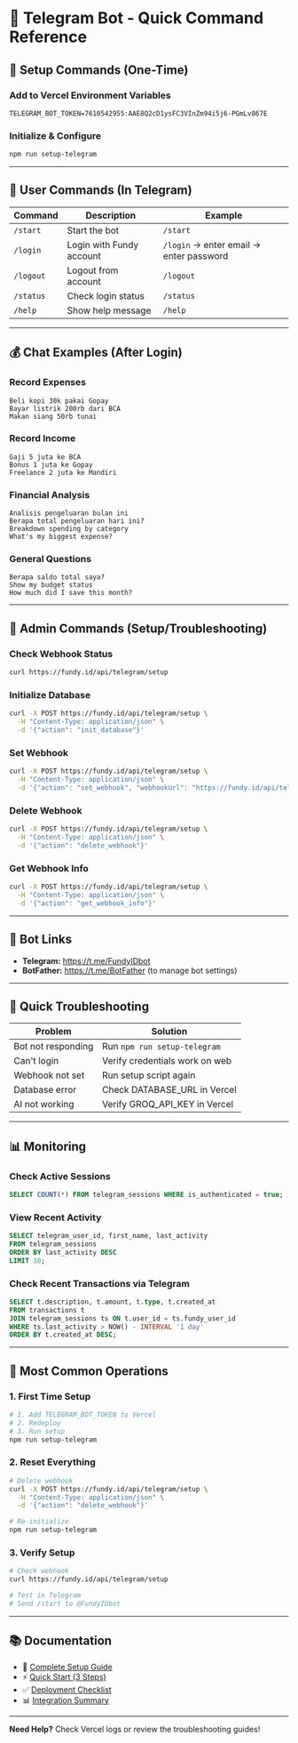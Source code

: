 # 🎯 Telegram Bot - Quick Command Reference

## 🚀 Setup Commands (One-Time)

### Add to Vercel Environment Variables
```
TELEGRAM_BOT_TOKEN=7610542955:AAE8Q2cD1ysFC3VInZm94i5j6-PGmLv867E
```

### Initialize & Configure
```bash
npm run setup-telegram
```

---

## 💬 User Commands (In Telegram)

| Command | Description | Example |
|---------|-------------|---------|
| `/start` | Start the bot | `/start` |
| `/login` | Login with Fundy account | `/login` → enter email → enter password |
| `/logout` | Logout from account | `/logout` |
| `/status` | Check login status | `/status` |
| `/help` | Show help message | `/help` |

---

## 💰 Chat Examples (After Login)

### Record Expenses
```
Beli kopi 30k pakai Gopay
Bayar listrik 200rb dari BCA
Makan siang 50rb tunai
```

### Record Income
```
Gaji 5 juta ke BCA
Bonus 1 juta ke Gopay
Freelance 2 juta ke Mandiri
```

### Financial Analysis
```
Analisis pengeluaran bulan ini
Berapa total pengeluaran hari ini?
Breakdown spending by category
What's my biggest expense?
```

### General Questions
```
Berapa saldo total saya?
Show my budget status
How much did I save this month?
```

---

## 🔧 Admin Commands (Setup/Troubleshooting)

### Check Webhook Status
```bash
curl https://fundy.id/api/telegram/setup
```

### Initialize Database
```bash
curl -X POST https://fundy.id/api/telegram/setup \
  -H "Content-Type: application/json" \
  -d '{"action": "init_database"}'
```

### Set Webhook
```bash
curl -X POST https://fundy.id/api/telegram/setup \
  -H "Content-Type: application/json" \
  -d '{"action": "set_webhook", "webhookUrl": "https://fundy.id/api/telegram/webhook"}'
```

### Delete Webhook
```bash
curl -X POST https://fundy.id/api/telegram/setup \
  -H "Content-Type: application/json" \
  -d '{"action": "delete_webhook"}'
```

### Get Webhook Info
```bash
curl -X POST https://fundy.id/api/telegram/setup \
  -H "Content-Type: application/json" \
  -d '{"action": "get_webhook_info"}'
```

---

## 📱 Bot Links

- **Telegram:** https://t.me/FundyIDbot
- **BotFather:** https://t.me/BotFather (to manage bot settings)

---

## 🐛 Quick Troubleshooting

| Problem | Solution |
|---------|----------|
| Bot not responding | Run `npm run setup-telegram` |
| Can't login | Verify credentials work on web |
| Webhook not set | Run setup script again |
| Database error | Check DATABASE_URL in Vercel |
| AI not working | Verify GROQ_API_KEY in Vercel |

---

## 📊 Monitoring

### Check Active Sessions
```sql
SELECT COUNT(*) FROM telegram_sessions WHERE is_authenticated = true;
```

### View Recent Activity
```sql
SELECT telegram_user_id, first_name, last_activity 
FROM telegram_sessions 
ORDER BY last_activity DESC 
LIMIT 10;
```

### Check Recent Transactions via Telegram
```sql
SELECT t.description, t.amount, t.type, t.created_at
FROM transactions t
JOIN telegram_sessions ts ON t.user_id = ts.fundy_user_id
WHERE ts.last_activity > NOW() - INTERVAL '1 day'
ORDER BY t.created_at DESC;
```

---

## 🎯 Most Common Operations

### 1. First Time Setup
```bash
# 1. Add TELEGRAM_BOT_TOKEN to Vercel
# 2. Redeploy
# 3. Run setup
npm run setup-telegram
```

### 2. Reset Everything
```bash
# Delete webhook
curl -X POST https://fundy.id/api/telegram/setup \
  -H "Content-Type: application/json" \
  -d '{"action": "delete_webhook"}'

# Re-initialize
npm run setup-telegram
```

### 3. Verify Setup
```bash
# Check webhook
curl https://fundy.id/api/telegram/setup

# Test in Telegram
# Send /start to @FundyIDbot
```

---

## 📚 Documentation

- 📖 [Complete Setup Guide](./TELEGRAM_BOT_SETUP.md)
- ⚡ [Quick Start (3 Steps)](./TELEGRAM_QUICK_START.md)
- ✅ [Deployment Checklist](./DEPLOYMENT_CHECKLIST.md)
- 📊 [Integration Summary](./TELEGRAM_INTEGRATION_SUMMARY.md)

---

**Need Help?** Check Vercel logs or review the troubleshooting guides!

